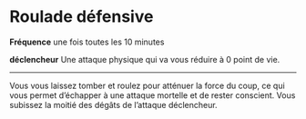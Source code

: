 # Roulade défensive

<p><strong>Fréquence</strong> une fois toutes les 10 minutes</p>
<p><strong>déclencheur</strong> Une attaque physique qui va vous réduire à 0 point de vie.</p>
<hr>
<p>Vous vous laissez tomber et roulez pour atténuer la force du coup, ce qui vous permet d’échapper à une attaque mortelle et de rester conscient. Vous subissez la moitié des dégâts de l’attaque déclencheur.</p>